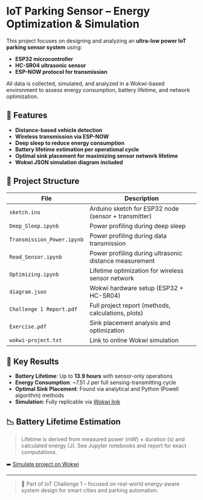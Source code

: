 # IoT Parking Sensor – Energy Optimization & Simulation

This project focuses on designing and analyzing an **ultra-low power IoT parking sensor system** using:
- **ESP32 microcontroller**
- **HC-SR04 ultrasonic sensor**
- **ESP-NOW protocol for transmission**

All data is collected, simulated, and analyzed in a Wokwi-based environment to assess energy consumption, battery lifetime, and network optimization.

## 🔧 Features

- **Distance-based vehicle detection**
- **Wireless transmission via ESP-NOW**
- **Deep sleep to reduce energy consumption**
- **Battery lifetime estimation per operational cycle**
- **Optimal sink placement for maximizing sensor network lifetime**
- **Wokwi JSON simulation diagram included**

## 📁 Project Structure

| File | Description |
|------|-------------|
| `sketch.ino` | Arduino sketch for ESP32 node (sensor + transmitter) |
| `Deep_Sleep.ipynb` | Power profiling during deep sleep |
| `Transmission_Power.ipynb` | Power profiling during data transmission |
| `Read_Sensor.ipynb` | Power profiling during ultrasonic distance measurement |
| `Optimizing.ipynb` | Lifetime optimization for wireless sensor network |
| `diagram.json` | Wokwi hardware setup (ESP32 + HC-SR04) |
| `Challenge 1 Report.pdf` | Full project report (methods, calculations, plots) |
| `Exercise.pdf` | Sink placement analysis and optimization |
| `wokwi-project.txt` | Link to online Wokwi simulation |

## 🧠 Key Results

- **Battery Lifetime**: Up to **13.9 hours** with sensor-only operations
- **Energy Consumption**: ~7.51 J per full sensing-transmitting cycle
- **Optimal Sink Placement**: Found via analytical and Python (Powell algorithm) methods
- **Simulation**: Fully replicable via [Wokwi link](https://wokwi.com/projects/425241064895099905)

## 📉 Battery Lifetime Estimation

> Lifetime is derived from measured power (mW) × duration (s) and calculated energy (J). See Jupyter notebooks and report for exact computations.

➡️ [Simulate project on Wokwi](https://wokwi.com/projects/425241064895099905)

---

> 🧪 Part of IoT Challenge 1 – focused on real-world energy-aware system design for smart cities and parking automation.
